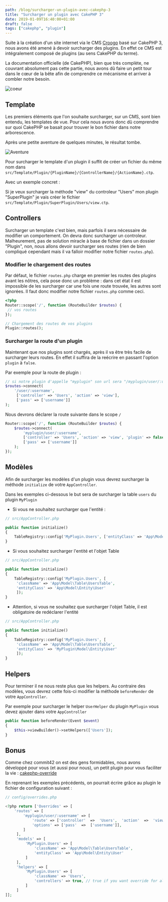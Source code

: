 ```yaml
---
path: /blog/surcharger-un-plugin-avec-cakephp-3
title: "Surcharger un plugin avec CakePHP 3"
date: 2019-01-09T16:40:00+01:00
draft: false
tags: ["cakephp", "plugin"]
---
```


Suite à la création d'un site internet via le CMS [Croogo](https://croogo.org/) basé sur CakePHP 3, nous avons été amené à devoir surcharger des plugins. En effet ce CMS est intégralement composé de plugins (au sens CakePHP du terme).

La documentation officielle (de CakePHP), bien que très complète, ne couvrant absolument pas cette partie, nous avons dû faire un petit tour dans le cœur de la bête afin de comprendre ce mécanisme et arriver à combler notre besoin.

![coeur](https://media.giphy.com/media/yeUxljCJjH1rW/giphy.gif)

## Template

Les premiers éléments que l'on souhaite surcharger, sur un CMS, sont bien entendu, les templates de vue. Pour cela nous avons donc dû comprendre sur quoi CakePHP se basait pour trouver le bon fichier dans notre arborescence.

Après une petite aventure de quelques minutes, le résultat tombe.

![Aventure](https://media.giphy.com/media/N97O8wvYMDreE/giphy.gif)

Pour surcharger le template d'un plugin il suffit de créer un fichier du même nom dans `src/Template/Plugin/{PluginName}/{ControllerName}/{ActionName}.ctp`.

Avec un exemple concret :

Si je veux surcharger la méthode "view" du controleur "Users" mon plugin "SuperPlugin" je vais créer le fichier `src/Template/Plugin/SuperPlugin/Users/view.ctp`.

## Controllers

Surcharger un template c'est bien, mais parfois il sera nécessaire de modifier un comportement. On devra donc surcharger un controleur. Malheurement, pas de solution miracle à base de fichier dans un dossier "Plugin", non, nous allons devoir surcharger ses routes (rien de bien compliqué cependant mais il va falloir modifier notre fichier `routes.php`).

### Modifier le chargement des routes

Par défaut, le fichier `routes.php` charge en premier les routes des plugins avant les nôtres, cela pose donc un problème : dans cet état il est impossible de les surcharger car une fois une route trouvée, les autres sont ignorées. Il faut donc modifier notre fichier `routes.php` comme ceci.

```php
<?php
Router::scope('/', function (RouteBuilder $routes) {
 // vos routes
});

// Chargement des routes de vos plugins
Plugin::routes();
``` 

### Surcharger la route d'un plugin

Maintenant que nos plugins sont chargés, après il va être très facile de surcharger leurs routes. En effet il suffira de la reécrire en passant l'option `plugin` à `false`.

Par exemple pour la route de plugin :

```php
// si notre plugin d'appelle "myplugin" son url sera "/myplugin/user/:username"
$routes->connect(
	'/user/:username', 
	 ['controller' => 'Users', 'action' => 'view'],
	 ['pass' => ['username']]
);
```

Nous devrons déclarer la route suivante dans le scope `/`

```php
Router::scope('/', function (RouteBuilder $routes) {
	$routes->connect(
		'myplugin/user/:username', 
		['controller' => 'Users', 'action' => 'view', 'plugin' => false],
		['pass' => ['username']]
	);
});
``` 

## Modèles

Afin de surcharger les modèles d'un plugin vous devrez surcharger la méthode `initialize` de votre `AppController`.

Dans les exemples ci-dessous le but sera de surcharger la table `users` du plugin `MyPlugin`

- Si vous ne souhaitez surcharger que l'entité :

```php
// src/AppController.php

public function initialize()  
{
	TableRegistry::config('MyPlugin.Users', ['entityClass' => 'App\Model\Entity\User']);
}
```

- Si vous souhaitez surcharger l'entité et l'objet Table

```php
// src/AppController.php

public function initialize()  
{
	TableRegistry::config('MyPlugin.Users', [
	 'className' => 'App\Model\Table\UsersTable', 
	 'entityClass' => 'App\Model\Entity\User'
	 ]);
}
```

- Attention, si vous ne souhaitez que surcharger l'objet Table, il est obligatoire de redéclarer l'entité

```php
// src/AppController.php

public function initialize()  
{
	TableRegistry::config('MyPlugin.Users', [
	 'className' => 'App\Model\Table\UsersTable', 
	 'entityClass' => 'MyPlugin\Model\Entity\User'
	 ]);
}
```

## Helpers

Pour terminer il ne nous reste plus que les helpers. Au contraire des modèles, vous devrez cette fois-ci modifier  la méthode `beforeRender` de votre `AppController`.

Par exemple pour surcharger le helper `UserHelper` du plugin `MyPlugin` vous devez ajouter dans votre `AppController`

```php
public function beforeRender(Event $event)
{
	$this->viewBuilder()->setHelpers(['Users']);
}
```

## Bonus

Comme chez commit42 on est des gens formidables, nous avons développé pour vous (et aussi pour nous), un petit plugin pour vous faciliter la vie : [cakephp-override](https://github.com/ozee31/cakephp-override)

En reprenant les exemples précédents, on pourrait écrire grâce au plugin le fichier de configuration suivant :

```php
// config/overrides.php

<?php return ['Overrides' => [
	'routes' => [
		'myplugin/user/:username' => [
			'route' => ['controller'  =>  'Users',  'action'  =>  'view',  'plugin'  =>  false],
			'options' => ['pass'  =>  ['username']],
		]
	 ],
	 'models' => [
		 'MyPlugin.Users' => [
			 'className' => 'App\Model\Table\UsersTable', 
			 'entityClass' => 'App\Model\Entity\User'
		 ]
	 ],
	 'helpers' => [
		 'MyPlugin.Users' => [
			 'className' => 'Users',
			 'controllers' => true, // true if you want override for all Controllers, an array or a string otherwise
		 ]
	 ]
]];
```

